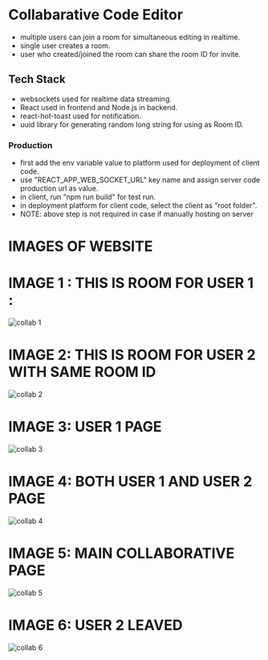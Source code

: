 # Collabarative Code Editor
* multiple users can join a room for simultaneous editing in realtime.
* single user creates a room.
* user who created/joined the room can share the room ID for invite.

## Tech Stack
* websockets used for realtime data streaming.
* React used in frontend and Node.js in backend.
* react-hot-toast used for notification.
* uuid library for generating random long string for using as Room ID.
### Production
* first add the env variable value to platform used for deployment of client code.
* use "REACT_APP_WEB_SOCKET_URL" key name and assign server code production url as value.
* in client, run "npm run build" for test run.
* in deployment platform for client code, select the client as "root folder".
* NOTE: above step is not required in case if manually hosting on server
  
# IMAGES OF WEBSITE

# IMAGE 1 :  THIS IS ROOM FOR USER 1 : 
![collab 1](https://github.com/utkarshtipre2002/Collaborative_code_editor/assets/115633331/38f1db85-1e88-4ecf-86d5-4147850c8f88)

# IMAGE 2: THIS IS ROOM FOR USER 2 WITH SAME ROOM ID
![collab 2 ](https://github.com/utkarshtipre2002/Collaborative_code_editor/assets/115633331/d153bb5f-522f-4bac-bfe3-9d2770821cc7)

# IMAGE 3: USER 1 PAGE
![collab 3](https://github.com/utkarshtipre2002/Collaborative_code_editor/assets/115633331/f6d863f1-f967-47c7-a356-9ca1aefcf0b5)

# IMAGE 4: BOTH USER 1 AND USER 2 PAGE
![collab 4](https://github.com/utkarshtipre2002/Collaborative_code_editor/assets/115633331/aab3e59d-579c-4fb6-97be-dba7a0342d6c)

# IMAGE 5: MAIN COLLABORATIVE PAGE
![collab 5](https://github.com/utkarshtipre2002/Collaborative_code_editor/assets/115633331/dabc8720-092f-4233-9208-f45e418f4a4c)

# IMAGE 6: USER 2 LEAVED
![collab 6](https://github.com/utkarshtipre2002/Collaborative_code_editor/assets/115633331/24853e8d-0431-4681-9034-808249368d72)







